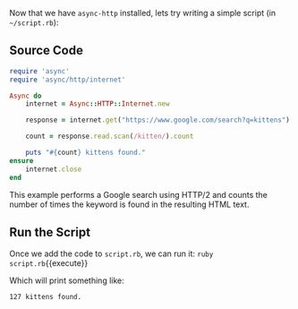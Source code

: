 Now that we have `async-http` installed, lets try writing a simple script (in `~/script.rb`):

## Source Code

```ruby
require 'async'
require 'async/http/internet'

Async do
	internet = Async::HTTP::Internet.new

	response = internet.get("https://www.google.com/search?q=kittens")

	count = response.read.scan(/kitten/).count

	puts "#{count} kittens found."
ensure
	internet.close
end
```

This example performs a Google search using HTTP/2 and counts the number of times the keyword is found in the resulting HTML text.

## Run the Script

Once we add the code to `script.rb`, we can run it:
`ruby script.rb`{{execute}}

Which will print something like:
```
127 kittens found.
```
